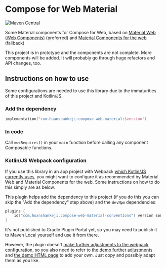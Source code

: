# Compose for Web Material

[![Maven Central](https://img.shields.io/maven-central/v/com.huanshankeji/compose-web-material)](https://search.maven.org/artifact/com.huanshankeji/compose-web-material)

Some Material components for Compose for Web, based on [Material Web (Web Components)](https://github.com/material-components/material-web) (preferred) and [Material Components for the web](https://github.com/material-components/material-components-web) (fallback)

This project is in prototype and the components are not complete. More components will be added. It will probably go through huge refactors and API changes, too.

## Instructions on how to use
Some configurations are needed to use this library due to the immaturities of this project and Kotlin/JS.

### Add the dependency
```kotlin
implementation("com.huanshankeji:compose-web-material:$version")
```

### In code
Call `mwcRequires()` in your `main` function before calling any component Composable functions.

### Kotlin/JS Webpack configuration
If you use this library in an app project with Webpack [which Kotlin/JS currently uses](https://kotlinlang.org/docs/js-project-setup.html), you might want to configure it as recommended by Material Web and Material Components for the web. Some instructions on how to do this simply are as below.

This plugin helps add the dependency to this project (if you do this you can skip the "Add the dependency" step above) and the `devNpm` dependencies:
```kotlin
plugins {
    id("com.huanshankeji.compose-web-material-conventions") version someVersion
}
```

It's not published to Gradle Plugin Portal yet, so you may need to publish it to Maven Local yourself and use it from there.

However, the plugin doesn't [make further adjustments to the webpack configuration](https://kotlinlang.org/docs/js-project-setup.html#webpack-configuration-file), so you also need to refer to [the demo further adjustments](demo/webpack.config.d/further_adjustments.js) and [the demo HTML page](demo/html/demo.html) to add your own. Just copy and possibly adapt them as you like.
